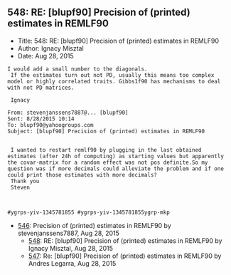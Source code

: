 ## 548: RE: [blupf90] Precision of (printed) estimates in REMLF90

- Title: 548: RE: [blupf90] Precision of (printed) estimates in REMLF90
- Author: Ignacy Misztal
- Date: Aug 28, 2015

```
I would add a small number to the diagonals.
 If the estimates turn out not PD, usually this means too complex model or highly correlated traits. Gibbs1f90 has mechanisms to deal with not PD matrices.

 Ignacy

From: stevenjanssens7887@... [blupf90]
Sent: ‎8/‎28/‎2015 10:14
To: blupf90@yahoogroups.com
Subject: [blupf90] Precision of (printed) estimates in REMLF90


 I wanted to restart remlf90 by plugging in the last obtained estimates (after 24h of computing) as starting values but apparently the covar-matrix for a random effect was not pos definite.So my question was if more decimals could alleviate the problem and if one could print those estimates with more decimals?
 Thank you
 Steven
 
 

#ygrps-yiv-1345781855 #ygrps-yiv-1345781855ygrp-mkp

```

- [546](0546.md): Precision of (printed) estimates in REMLF90 by stevenjanssens7887, Aug 28, 2015
    - [548](0548.md): RE: [blupf90] Precision of (printed) estimates in REMLF90 by Ignacy Misztal, Aug 28, 2015
    - [547](0547.md): Re: [blupf90] Precision of (printed) estimates in REMLF90 by Andres Legarra, Aug 28, 2015
